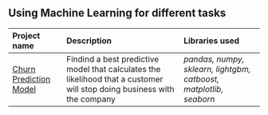 ## Using Machine Learning for different tasks

| Project name | Description | Libraries used | 
| :---------------------- | :---------------------- | :---------------------- |
| [Churn Prediction Model](https://github.com/svotyakov/Machine_learning_predictions/blob/main/RandomForestClassifier%20VS%20CatBoost%20%26%20LGBM.ipynb) | Findind a best predictive model that calculates the likelihood that a customer will stop doing business with the company| *pandas, numpy, sklearn, lightgbm, catboost, matplotlib, seaborn* |


